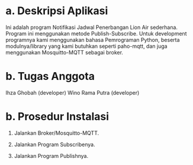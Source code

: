 # a.  Deskripsi Aplikasi
Ini adalah program Notifikasi Jadwal Penerbangan Lion Air sederhana. Program ini menggunakan metode Publish-Subscribe.
Untuk development programnya kami menggunakan bahasa Pemrograman Python, beserta modulnya/library yang kami butuhkan seperti paho-mqtt, dan juga menggunakan Mosquitto-MQTT sebagai broker.

# b.  Tugas Anggota
Ihza Ghobah       (developer)
Wino Rama Putra   (developer)

# b. Prosedur Instalasi
1.  Jalankan Broker/Mosquitto-MQTT.

2.  Jalankan Program Subscribenya.
3.  Jalankan Program Publishnya.

